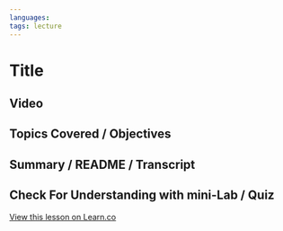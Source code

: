 ```yaml
---
languages: 
tags: lecture
---
```


# Title

## Video

## Topics Covered / Objectives

## Summary / README / Transcript

## Check For Understanding with mini-Lab / Quiz
<a href='https://learn.co/lessons/javascript-ajax-add-delete-new' data-visibility='hidden'>View this lesson on Learn.co</a>
